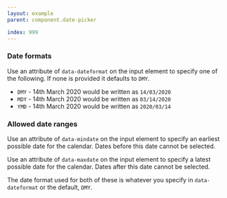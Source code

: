 ```yaml
---
layout: example
parent: component.date-picker

index: 999
---
```


### Date formats

Use an attribute of `data-dateformat` on the input element to specify one of the following. If none is provided it defaults to `DMY`.

* `DMY` - 14th March 2020 would be written as `14/03/2020`
* `MDY` - 14th March 2020 would be written as `03/14/2020`
* `YMD` - 14th March 2020 would be written as `2020/03/14`

### Allowed date ranges

Use an attribute of `data-mindate` on the input element to specify an earliest possible date for the calendar. Dates before this date cannot be selected.

Use an attribute of `data-maxdate` on the input element to specify a latest possible date for the calendar. Dates after this date cannot be selected.

The date format used for both of these is whatever you specify in `data-dateformat` or the default, `DMY`.
